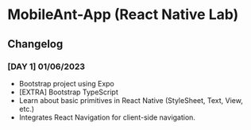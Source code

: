 # MobileAnt-App (React Native Lab)

## Changelog

### [DAY 1] 01/06/2023

- Bootstrap project using Expo
- [EXTRA] Bootstrap TypeScript
- Learn about basic primitives in React Native (StyleSheet, Text, View, etc.)
- Integrates React Navigation for client-side navigation.

